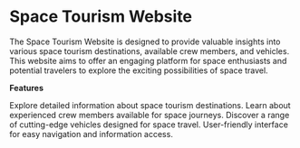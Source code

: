 # Space Tourism Website


The Space Tourism  Website is designed to provide valuable insights into various space tourism destinations, available crew members, and vehicles. This website aims to offer an engaging platform for space enthusiasts and potential travelers to explore the exciting possibilities of space travel.

**Features**

Explore detailed information about space tourism destinations.
Learn about experienced crew members available for space journeys.
Discover a range of cutting-edge vehicles designed for space travel.
User-friendly interface for easy navigation and information access.
